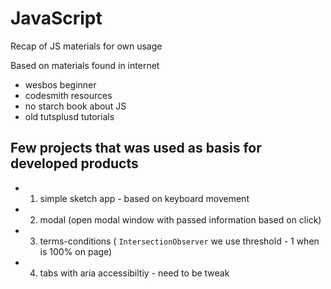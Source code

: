 # JavaScript
Recap of JS materials for own usage

Based on materials found in internet
- wesbos beginner 
- codesmith resources 
- no starch book about JS 
- old tutsplusd tutorials 

## Few projects that was used as basis for developed products
 - 1. simple sketch app - based on keyboard movement
 - 2. modal (open modal window with passed information based on click) 
 - 3. terms-conditions ( `IntersectionObserver` we use threshold - 1 when is 100% on page)
 - 4. tabs with aria accessibiltiy - need to be tweak
